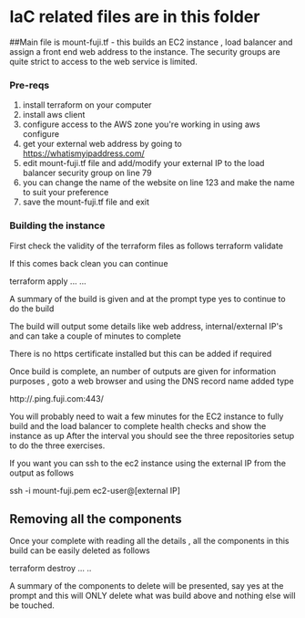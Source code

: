 # IaC related files are in this folder

##Main file is mount-fuji.tf - this builds an EC2 instance , load balancer and assign a front end web address to the instance. The security groups are quite strict to access to the web service is limited.

### Pre-reqs
1) install terraform on your computer
2) install aws client
3) configure access to the AWS zone you're working in using aws configure
4) get your external web address by going to https://whatismyipaddress.com/
5) edit mount-fuji.tf file and add/modify your external IP to the load balancer security group on line 79
6) you can change the name of the website on line 123 and make the name to suit your preference
7) save the mount-fuji.tf file and exit

### Building the instance
First check the validity of the terraform files as follows
terraform validate

If this comes back clean you can continue

terraform apply
...
...

A summary of the build is given and at the prompt type yes to continue to do the build

The build will output some details like web address, internal/external IP's and can take a couple of minutes to complete

There is no https certificate installed but this can be added if required

Once build is complete, an number of outputs are given for information purposes ,  goto a web browser and using the DNS record name added type

http://<DNS RECORD>.ping.fuji.com:443/

You will probably need to wait a few minutes for the EC2 instance to fully build and the load balancer to complete health checks and show the instance as up
After the interval you should see the three repositories setup to do the three exercises.

If you want you can ssh to the ec2 instance using the external IP from the output as follows

ssh -i mount-fuji.pem ec2-user@[external IP]

##  Removing all the components

Once your complete with reading all the details , all the components in this build can be easily deleted as follows

terraform destroy
...
..

A summary of the components to delete will be presented, say yes at the prompt and this will ONLY delete what was build above and nothing else will be touched.
